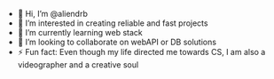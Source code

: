 - 👋 Hi, I’m @aliendrb
- 👀 I’m interested in creating reliable and fast projects
- 🌱 I’m currently learning web stack
- 💞️ I’m looking to collaborate on webAPI or DB solutions
- ⚡ Fun fact: Even though my life directed me towards CS, I am also a videographer and a creative soul

<!---
aliendrb/aliendrb is a ✨ special ✨ repository because its `README.md` (this file) appears on your GitHub profile.
You can click the Preview link to take a look at your changes.
--->

